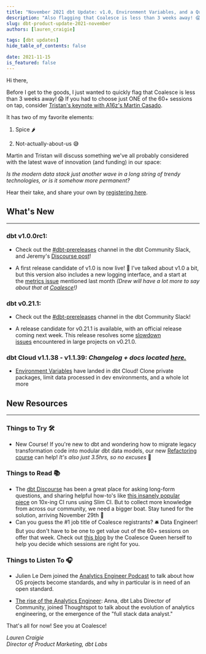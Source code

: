 ```yaml
---
title: "November 2021 dbt Update: v1.0, Environment Variables, and a Question About the Size of Waves 🌊"
description: "Also flagging that Coalesce is less than 3 weeks away! 😱"
slug: dbt-product-update-2021-november
authors: [lauren_craigie] 

tags: [dbt updates]
hide_table_of_contents: false

date: 2021-11-15
is_featured: false
---
```


Hi there,

Before I get to the goods, I just wanted to quickly flag that Coalesce is less than 3 weeks away! 😱 If you had to choose just ONE of the 60+ sessions on tap, consider [Tristan's keynote with A16z's Martin Casado](https://coalesce.getdbt.com/talks/keynote-how-big-is-this-wave/?utm_medium=email&utm_source=hs_email&utm_campaign=h2-2021_coalesce-2021_awareness&utm_content=connect_prod-2_&_hsenc=p2ANqtz-9SoWbfj9_ZRDew6i8p8yand1JSmLh7yfridIrLwO7bgHTUmnbKcRp3AEKCO8pOytotdxAo).

It has two of my favorite elements:

1) Spice 🌶️

2) Not-actually-about-us 😅

Martin and Tristan will discuss something we've all probably considered with the latest wave of innovation (and funding) in our space:

*Is the modern data stack just another wave in a long string of trendy technologies, or is it somehow more permanent?*

Hear their take, and share your own by [registering here](https://coalesce.getdbt.com/talks/keynote-how-big-is-this-wave/?utm_medium=email&utm_source=hs_email&utm_campaign=h2-2021_coalesce-2021_awareness&utm_content=connect_prod-2_&_hsenc=p2ANqtz-9SoWbfj9_ZRDew6i8p8yand1JSmLh7yfridIrLwO7bgHTUmnbKcRp3AEKCO8pOytotdxAo).

<!--truncate-->

## **What's New**
--------------

### dbt v1.0.0rc1:
- Check out the [#dbt-prereleases](https://getdbt.slack.com/archives/C016X6ABVUK?utm_campaign=Monthly%20Product%20Updates&utm_source=hs_email&utm_medium=email&_hsenc=p2ANqtz-9SoWbfj9_ZRDew6i8p8yand1JSmLh7yfridIrLwO7bgHTUmnbKcRp3AEKCO8pOytotdxAo) channel in the dbt Community Slack, and Jeremy's [Discourse post](https://discourse.getdbt.com/t/prerelease-dbt-core-v1-0-0-b1/3180?utm_campaign=Monthly%20Product%20Updates&utm_source=hs_email&utm_medium=email&_hsenc=p2ANqtz-9SoWbfj9_ZRDew6i8p8yand1JSmLh7yfridIrLwO7bgHTUmnbKcRp3AEKCO8pOytotdxAo)!

-   A first release candidate of v1.0 is now live! 🎉 I've talked about v1.0 a bit, but this version also includes a new logging interface, and a start at the [metrics issue](https://github.com/dbt-labs/dbt-core/issues/4071?utm_campaign=Monthly%20Product%20Updates&utm_source=hs_email&utm_medium=email&_hsenc=p2ANqtz-9SoWbfj9_ZRDew6i8p8yand1JSmLh7yfridIrLwO7bgHTUmnbKcRp3AEKCO8pOytotdxAo) mentioned last month *(Drew will have a lot more to say about that at [Coalesce](https://coalesce.getdbt.com/talks/keynote-building-a-force-of-gravity/?utm_medium=ema%5B%E2%80%A6%5Dn%3Dh2-2021_coalesce-2021_awareness&utm_content=connect_prod_&_hsenc=p2ANqtz-9SoWbfj9_ZRDew6i8p8yand1JSmLh7yfridIrLwO7bgHTUmnbKcRp3AEKCO8pOytotdxAo)!)*

### dbt v0.21.1: 
- Check out the [#dbt-prereleases](https://getdbt.slack.com/archives/C016X6ABVUK?utm_campaign=Monthly%20Product%20Updates&utm_source=hs_email&utm_medium=email&_hsenc=p2ANqtz-9SoWbfj9_ZRDew6i8p8yand1JSmLh7yfridIrLwO7bgHTUmnbKcRp3AEKCO8pOytotdxAo) channel in the dbt Community Slack!

-   A release candidate for v0.21.1 is available, with an official release coming next week. This release resolves some [slowdown issues](https://github.com/dbt-labs/dbt-core/issues/4012?utm_campaign=Monthly%20Product%20Updates&utm_source=hs_email&utm_medium=email&_hsenc=p2ANqtz-9SoWbfj9_ZRDew6i8p8yand1JSmLh7yfridIrLwO7bgHTUmnbKcRp3AEKCO8pOytotdxAo) encountered in large projects on v0.21.0.

### dbt Cloud v1.1.38 - v1.1.39: *Changelog + docs located [here.](https://docs.getdbt.com/docs/dbt-cloud/cloud-changelog?utm_campaign=Monthly%20Product%20Updates&utm_source=hs_email&utm_medium=email&_hsenc=p2ANqtz-9SoWbfj9_ZRDew6i8p8yand1JSmLh7yfridIrLwO7bgHTUmnbKcRp3AEKCO8pOytotdxAo)*

-   [Environment Variables](https://docs.getdbt.com/docs/dbt-cloud/using-dbt-cloud/cloud-environment-variables?utm_campaign=Monthly%20Product%20Updates&utm_source=hs_email&utm_medium=email&_hsenc=p2ANqtz-9SoWbfj9_ZRDew6i8p8yand1JSmLh7yfridIrLwO7bgHTUmnbKcRp3AEKCO8pOytotdxAo) have landed in dbt Cloud! Clone private packages, limit data processed in dev environments, and a whole lot more

## New Resources 
--------------

### Things to Try 🛠️

-   New Course! If you're new to dbt and wondering how to migrate legacy transformation code into modular dbt data models, our new [Refactoring course](https://blog.getdbt.com/sql-refactoring-course/?utm_campaign=Monthly%20Product%20Updates&utm_source=hs_email&utm_medium=email&_hsenc=p2ANqtz-9SoWbfj9_ZRDew6i8p8yand1JSmLh7yfridIrLwO7bgHTUmnbKcRp3AEKCO8pOytotdxAo) can help! *It's also just 3.5hrs, so no excuses* 🙂 

### Things to Read 📚

-   The [dbt Discourse](https://discourse.getdbt.com/?utm_campaign=Monthly%20Product%20Updates&utm_source=hs_email&utm_medium=email&_hsenc=p2ANqtz-9SoWbfj9_ZRDew6i8p8yand1JSmLh7yfridIrLwO7bgHTUmnbKcRp3AEKCO8pOytotdxAo) has been a great place for asking long-form questions, and sharing helpful how-to's like [this insanely popular piece](https://discourse.getdbt.com/t/how-we-sped-up-our-ci-runs-by-10x-using-slim-ci/2603?utm_campaign=Monthly%20Product%20Updates&utm_source=hs_email&utm_medium=email&_hsenc=p2ANqtz-9SoWbfj9_ZRDew6i8p8yand1JSmLh7yfridIrLwO7bgHTUmnbKcRp3AEKCO8pOytotdxAo) on 10x-ing CI runs using Slim CI. But to collect more knowledge from across our community, we need a bigger boat. Stay tuned for the solution, arriving November 29th 👀
-   Can you guess the #1 job title of Coalesce registrants? 🛎️ Data Engineer! But you don't have to be one to get value out of the 60+ sessions on offer that week. Check out [this blog](https://blog.getdbt.com/coalesce-returns-for-year-two-this-december/?utm_campaign=Monthly%20Product%20Updates&utm_source=hs_email&utm_medium=email&_hsenc=p2ANqtz-9SoWbfj9_ZRDew6i8p8yand1JSmLh7yfridIrLwO7bgHTUmnbKcRp3AEKCO8pOytotdxAo) by the Coalesce Queen herself to help you decide which sessions are right for you.

### Things to Listen To 🎧

- Julien Le Dem joined the [Analytics Engineer Podcast](https://roundup.getdbt.com/p/ep-10-why-data-lineage-matters-w?utm_campaign=Monthly%20Product%20Updates&utm_source=hs_email&utm_medium=email&_hsenc=p2ANqtz-9SoWbfj9_ZRDew6i8p8yand1JSmLh7yfridIrLwO7bgHTUmnbKcRp3AEKCO8pOytotdxAo) to talk about how OS projects become standards, and why <Term id="data-lineage" /> in particular is in need of an open standard. 

-   [The rise of the Analytics Engineer](https://youtu.be/ixyzF4Dy9Us?utm_campaign=Monthly%20Product%20Updates&utm_source=hs_email&utm_medium=email&_hsenc=p2ANqtz-9SoWbfj9_ZRDew6i8p8yand1JSmLh7yfridIrLwO7bgHTUmnbKcRp3AEKCO8pOytotdxAo): Anna, dbt Labs Director of Community, joined Thoughtspot to talk about the evolution of analytics engineering, or the emergence of the "full stack data analyst."


That's all for now! See you at Coalesce!

*Lauren Craigie*  
*Director of Product Marketing, dbt Labs*
